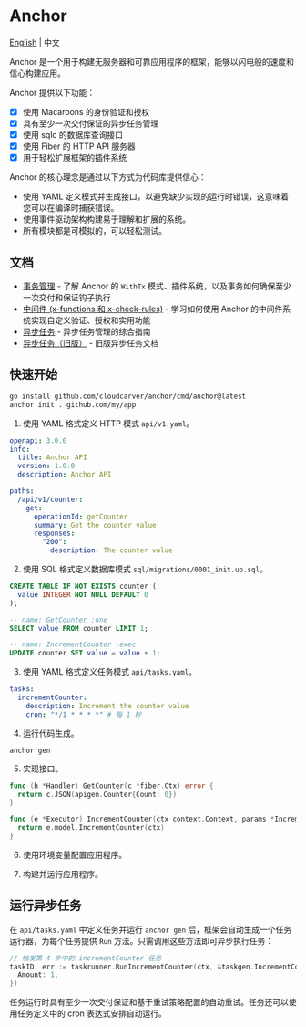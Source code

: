 # Anchor 

[English](README.md) | 中文

Anchor 是一个用于构建无服务器和可靠应用程序的框架，能够以闪电般的速度和信心构建应用。

Anchor 提供以下功能：

- [x] 使用 Macaroons 的身份验证和授权
- [x] 具有至少一次交付保证的异步任务管理
- [x] 使用 sqlc 的数据库查询接口
- [x] 使用 Fiber 的 HTTP API 服务器
- [x] 用于轻松扩展框架的插件系统

Anchor 的核心理念是通过以下方式为代码库提供信心：

- 使用 YAML 定义模式并生成接口，以避免缺少实现的运行时错误，这意味着您可以在编译时捕获错误。
- 使用事件驱动架构构建易于理解和扩展的系统。
- 所有模块都是可模拟的，可以轻松测试。

## 文档

- [事务管理](docs/transaction.zh.md) - 了解 Anchor 的 `WithTx` 模式、插件系统，以及事务如何确保至少一次交付和保证钩子执行
- [中间件 (x-functions 和 x-check-rules)](docs/middleware.zh.md) - 学习如何使用 Anchor 的中间件系统实现自定义验证、授权和实用功能
- [异步任务](docs/async-tasks.zh.md) - 异步任务管理的综合指南
- [异步任务（旧版）](docs/asynctask.zh.md) - 旧版异步任务文档

## 快速开始

```bash
go install github.com/cloudcarver/anchor/cmd/anchor@latest
anchor init . github.com/my/app
```

1. 使用 YAML 格式定义 HTTP 模式 `api/v1.yaml`。

  ```yaml
  openapi: 3.0.0
  info:
    title: Anchor API
    version: 1.0.0
    description: Anchor API

  paths:
    /api/v1/counter:
      get:
        operationId: getCounter
        summary: Get the counter value
        responses:
          "200":
            description: The counter value
  ```

2. 使用 SQL 格式定义数据库模式 `sql/migrations/0001_init.up.sql`。

  ```sql
  CREATE TABLE IF NOT EXISTS counter (
    value INTEGER NOT NULL DEFAULT 0
  );
  ```

  ```sql
  -- name: GetCounter :one
  SELECT value FROM counter LIMIT 1;

  -- name: IncrementCounter :exec
  UPDATE counter SET value = value + 1;
  ```

3. 使用 YAML 格式定义任务模式 `api/tasks.yaml`。

  ```yaml
  tasks:
    incrementCounter:
      description: Increment the counter value
      cron: "*/1 * * * *" # 每 1 秒
  ```

4. 运行代码生成。

```
anchor gen
```

5. 实现接口。

  ```go
  func (h *Handler) GetCounter(c *fiber.Ctx) error {
    return c.JSON(apigen.Counter{Count: 0})
  }
  ```

  ```go
  func (e *Executor) IncrementCounter(ctx context.Context, params *IncrementCounterParameters) error {
    return e.model.IncrementCounter(ctx)
  }
  ```

6. 使用环境变量配置应用程序。

7. 构建并运行应用程序。

## 运行异步任务

在 `api/tasks.yaml` 中定义任务并运行 `anchor gen` 后，框架会自动生成一个任务运行器，为每个任务提供 `Run` 方法。只需调用这些方法即可异步执行任务：

```go
// 触发第 4 步中的 incrementCounter 任务
taskID, err := taskrunner.RunIncrementCounter(ctx, &taskgen.IncrementCounterParameters{
  Amount: 1,
})
```

任务运行时具有至少一次交付保证和基于重试策略配置的自动重试。任务还可以使用任务定义中的 cron 表达式安排自动运行。